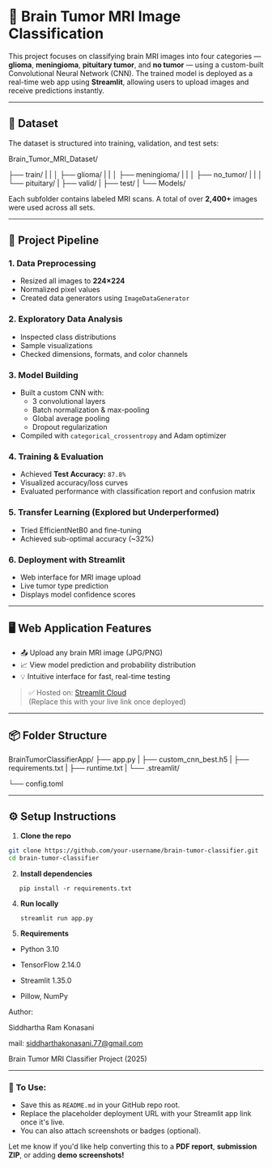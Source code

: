 # 🧠 Brain Tumor MRI Image Classification

This project focuses on classifying brain MRI images into four categories — **glioma**, **meningioma**, **pituitary tumor**, and **no tumor** — using a custom-built Convolutional Neural Network (CNN). The trained model is deployed as a real-time web app using **Streamlit**, allowing users to upload images and receive predictions instantly.

---

## 📁 Dataset

The dataset is structured into training, validation, and test sets:

Brain_Tumor_MRI_Dataset/

├── train/
| |
│ ├── glioma/
| |
│ ├── meningioma/
| |
│ ├── no_tumor/
| |
│ └── pituitary/
| 
├── valid/
|
├── test/
|
└── Models/


Each subfolder contains labeled MRI scans. A total of over **2,400+** images were used across all sets.

---

## 🚀 Project Pipeline

### 1. **Data Preprocessing**
- Resized all images to **224×224**
- Normalized pixel values
- Created data generators using `ImageDataGenerator`

### 2. **Exploratory Data Analysis**
- Inspected class distributions
- Sample visualizations
- Checked dimensions, formats, and color channels

### 3. **Model Building**
- Built a custom CNN with:
  - 3 convolutional layers
  - Batch normalization & max-pooling
  - Global average pooling
  - Dropout regularization
- Compiled with `categorical_crossentropy` and Adam optimizer

### 4. **Training & Evaluation**
- Achieved **Test Accuracy:** `87.8%`
- Visualized accuracy/loss curves
- Evaluated performance with classification report and confusion matrix

### 5. **Transfer Learning (Explored but Underperformed)**
- Tried EfficientNetB0 and fine-tuning
- Achieved sub-optimal accuracy (~32%)

### 6. **Deployment with Streamlit**
- Web interface for MRI image upload
- Live tumor type prediction
- Displays model confidence scores

---

## 🖥️ Web Application Features

- 📤 Upload any brain MRI image (JPG/PNG)
- 📈 View model prediction and probability distribution
- 💡 Intuitive interface for fast, real-time testing

> ✅ Hosted on: [Streamlit Cloud](https://streamlit.io/cloud)  
> (Replace this with your live link once deployed)

---

## 📦 Folder Structure

BrainTumorClassifierApp/
├── app.py
|
├── custom_cnn_best.h5
|
├── requirements.txt
|
├── runtime.txt
|
└── .streamlit/

└── config.toml


---

## ⚙️ Setup Instructions

1. **Clone the repo**
```bash
git clone https://github.com/your-username/brain-tumor-classifier.git
cd brain-tumor-classifier
```
2. **Install dependencies**
```
   pip install -r requirements.txt
```
4. **Run locally**
   ```
   streamlit run app.py
   ```
5. **Requirements**
* Python 3.10

* TensorFlow 2.14.0

* Streamlit 1.35.0

* Pillow, NumPy

 Author:
 
Siddhartha Ram Konasani

mail: siddharthakonasani.77@gmail.com

Brain Tumor MRI Classifier Project (2025)


---

### 📌 To Use:
- Save this as `README.md` in your GitHub repo root.
- Replace the placeholder deployment URL with your Streamlit app link once it's live.
- You can also attach screenshots or badges (optional).

Let me know if you'd like help converting this to a **PDF report**, **submission ZIP**, or adding **demo screenshots!**
